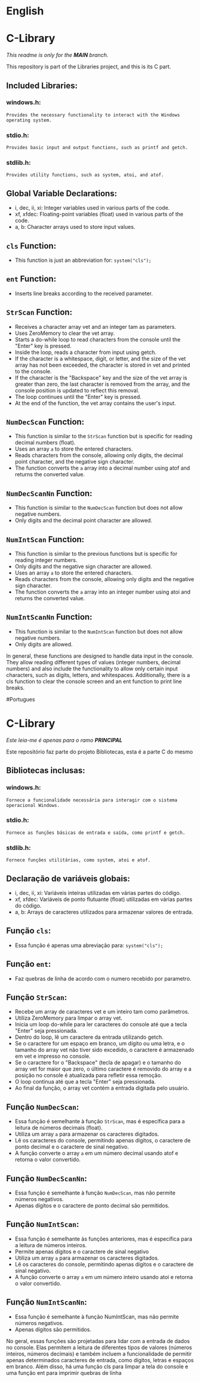 # English

# C-Library

*This readme is only for the **MAIN** branch.*

This repository is part of the Libraries project, and this is its C part.

## Included Libraries:
  ### windows.h:
    Provides the necessary functionality to interact with the Windows operating system.
  ### stdio.h:
    Provides basic input and output functions, such as printf and getch.
  ### stdlib.h:
    Provides utility functions, such as system, atoi, and atof.
  
  
## Global Variable Declarations:
  - i, dec, ii, xi: Integer variables used in various parts of the code.
  - xf, xfdec: Floating-point variables (float) used in various parts of the code.
  - a, b: Character arrays used to store input values.


## `cls` Function:
  - This function is just an abbreviation for: `system("cls");`


## `ent` Function:
  - Inserts line breaks according to the received parameter.


## `StrScan` Function:
  - Receives a character array vet and an integer tam as parameters.
  - Uses ZeroMemory to clear the vet array.
  - Starts a do-while loop to read characters from the console until the "Enter" key is pressed.
  - Inside the loop, reads a character from input using getch.
  - If the character is a whitespace, digit, or letter, and the size of the vet array has not been exceeded, the character is
  stored in vet and printed to the console.
  - If the character is the "Backspace" key and the size of the vet array is greater than zero, the last character is removed
  from the array, and the console position is updated to reflect this removal.
  - The loop continues until the "Enter" key is pressed.
  - At the end of the function, the vet array contains the user's input.


## `NumDecScan` Function:
  - This function is similar to the `StrScan` function but is specific for reading decimal numbers (float).
  - Uses an array `a` to store the entered characters.
  - Reads characters from the console, allowing only digits, the decimal point character, and the negative sign character.
  - The function converts the `a` array into a decimal number using atof and returns the converted value.


## `NumDecScanNn` Function:
  - This function is similar to the `NumDecScan` function but does not allow negative numbers.
  - Only digits and the decimal point character are allowed.


## `NumIntScan` Function:
  - This function is similar to the previous functions but is specific for reading integer numbers.
  - Only digits and the negative sign character are allowed.
  - Uses an array `a` to store the entered characters.
  - Reads characters from the console, allowing only digits and the negative sign character.
  - The function converts the `a` array into an integer number using atoi and returns the converted value.


## `NumIntScanNn` Function:
  - This function is similar to the `NumIntScan` function but does not allow negative numbers.
  - Only digits are allowed.
  
  
In general, these functions are designed to handle data input in the console. They allow reading different types of 
values (integer numbers, decimal numbers) and also include the functionality to allow only certain input characters,
such as digits, letters, and whitespaces. Additionally, there is a cls function to clear the console screen and an ent
function to print line breaks.

#Portugues

# C-Library

*Este leia-me é apenas para o ramo **PRINCIPAL***

Este repositório faz parte do projeto Bibliotecas, esta é a parte C do mesmo

## Bibliotecas inclusas:
  ### windows.h:
    Fornece a funcionalidade necessária para interagir com o sistema operacional Windows.
  ### stdio.h:
    Fornece as funções básicas de entrada e saída, como printf e getch.
  ### stdlib.h: 
    Fornece funções utilitárias, como system, atoi e atof.
  
  
## Declaração de variáveis globais:
  - i, dec, ii, xi: Variáveis inteiras utilizadas em várias partes do código.
  - xf, xfdec: Variáveis de ponto flutuante (float) utilizadas em várias partes do código.
  - a, b: Arrays de caracteres utilizados para armazenar valores de entrada.


## Função `cls`:
  - Essa função é apenas uma abreviação para: `system("cls");`


## Função `ent`:
  - Faz quebras de linha de acordo com o numero recebido por parametro.


## Função `StrScan`:
  - Recebe um array de caracteres vet e um inteiro tam como parâmetros.
  - Utiliza ZeroMemory para limpar o array vet.
  - Inicia um loop do-while para ler caracteres do console até que a tecla "Enter" seja pressionada.
  - Dentro do loop, lê um caractere da entrada utilizando getch.
  - Se o caractere for um espaço em branco, um dígito ou uma letra, e o tamanho do array vet não tiver sido excedido, o caractere é       armazenado em vet e impresso no console.
  - Se o caractere for o "Backspace" (tecla de apagar) e o tamanho do array vet for maior que zero, o último caractere é removido do array e a posição no console é atualizada para refletir essa remoção.
  - O loop continua até que a tecla "Enter" seja pressionada.
  - Ao final da função, o array vet contém a entrada digitada pelo usuário.


## Função `NumDecScan`:
  - Essa função é semelhante à função `StrScan`, mas é específica para a leitura de números decimais (float).
  - Utiliza um array `a` para armazenar os caracteres digitados.
  - Lê os caracteres do console, permitindo apenas dígitos, o caractere de ponto decimal e o caractere de sinal negativo.
  - A função converte o array `a` em um número decimal usando atof e retorna o valor convertido.


## Função `NumDecScanNn`:
  - Essa função é semelhante à função `NumDecScan`, mas não permite números negativos.
  - Apenas dígitos e o caractere de ponto decimal são permitidos.


## Função `NumIntScan`:
  - Essa função é semelhante às funções anteriores, mas é específica para a leitura de números inteiros.
  - Permite apenas dígitos e o caractere de sinal negativo
  - Utiliza um array `a` para armazenar os caracteres digitados.
  - Lê os caracteres do console, permitindo apenas dígitos e o caractere de sinal negativo.
  - A função converte o array `a` em um número inteiro usando atoi e retorna o valor convertido.


## Função `NumIntScanNn`:
  - Essa função é semelhante à função NumIntScan, mas não permite números negativos.
  - Apenas dígitos são permitidos.
  
  
 No geral, essas funções são projetadas para lidar com a entrada de dados no console. Elas permitem a leitura de diferentes tipos de valores (números inteiros, números decimais) e também incluem a funcionalidade de permitir apenas determinados caracteres de entrada, como dígitos, letras e espaços em branco. Além disso, há uma função cls para limpar a tela do console e uma função ent para imprimir quebras de linha
